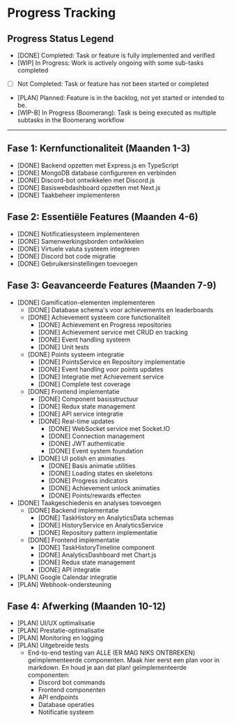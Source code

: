 # Progress Tracking

## Progress Status Legend

- [DONE] Completed: Task or feature is fully implemented and verified
- [WIP] In Progress: Work is actively ongoing with some sub-tasks completed
- [ ] Not Completed: Task or feature has not been started or completed
- [PLAN] Planned: Feature is in the backlog, not yet started or intended to be.
- [WIP-B] In Progress (Boomerang): Task is being executed as multiple subtasks in the Boomerang workflow

---

## Fase 1: Kernfunctionaliteit (Maanden 1-3)
- [DONE] Backend opzetten met Express.js en TypeScript
- [DONE] MongoDB database configureren en verbinden
- [DONE] Discord-bot ontwikkelen met Discord.js
- [DONE] Basiswebdashboard opzetten met Next.js
- [DONE] Taakbeheer implementeren

## Fase 2: Essentiële Features (Maanden 4-6)
- [DONE] Notificatiesysteem implementeren
- [DONE] Samenwerkingsborden ontwikkelen
- [DONE] Virtuele valuta systeem integreren
- [DONE] Discord bot code migratie
- [DONE] Gebruikersinstellingen toevoegen

## Fase 3: Geavanceerde Features (Maanden 7-9)
- [DONE] Gamification-elementen implementeren
    * [DONE] Database schema's voor achievements en leaderboards
    * [DONE] Achievement systeem core functionaliteit
      - [DONE] Achievement en Progress repositories
      - [DONE] Achievement service met CRUD en tracking
      - [DONE] Event handling systeem
      - [DONE] Unit tests
    * [DONE] Points systeem integratie
      - [DONE] PointsService en Repository implementatie
      - [DONE] Event handling voor points updates
      - [DONE] Integratie met Achievement service
      - [DONE] Complete test coverage
    * [DONE] Frontend implementatie
      - [DONE] Component basisstructuur
      - [DONE] Redux state management
      - [DONE] API service integratie
      - [DONE] Real-time updates
        * [DONE] WebSocket service met Socket.IO
        * [DONE] Connection management
        * [DONE] JWT authenticatie
        * [DONE] Event system foundation
      - [DONE] UI polish en animaties
        * [DONE] Basis animatie utilities
        * [DONE] Loading states en skeletons
        * [DONE] Progress indicators
        * [DONE] Achievement unlock animaties
        * [DONE] Points/rewards effecten
- [DONE] Taakgeschiedenis en analyses toevoegen
  * [DONE] Backend implementatie
    - [DONE] TaskHistory en AnalyticsData schemas
    - [DONE] HistoryService en AnalyticsService
    - [DONE] Repository pattern implementatie
  * [DONE] Frontend implementatie
    - [DONE] TaskHistoryTimeline component
    - [DONE] AnalyticsDashboard met Chart.js
    - [DONE] Redux state management
    - [DONE] API integratie
- [PLAN] Google Calendar integratie
- [PLAN] Webhook-ondersteuning

## Fase 4: Afwerking (Maanden 10-12)
- [PLAN] UI/UX optimalisatie
- [PLAN] Prestatie-optimalisatie
- [PLAN] Monitoring en logging
- [PLAN] Uitgebreide tests
  * End-to-end testing van ALLE (ER MAG NIKS ONTBREKEN) geïmplementeerde componenten. Maak hier eerst een plan voor in markdown. En houd je aan dat plan!
  geïmplementeerde componenten:
    - Discord bot commands
    - Frontend componenten
    - API endpoints
    - Database operaties
    - Notificatie systeem